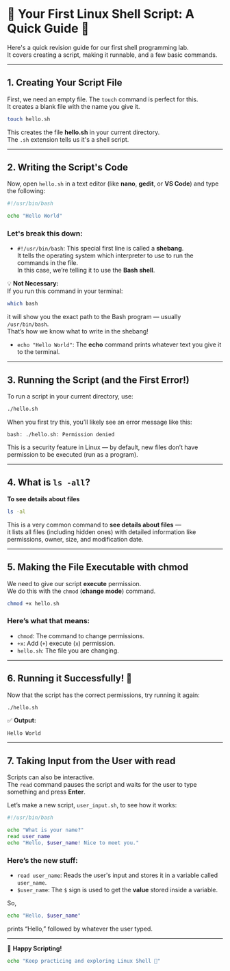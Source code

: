 # 🐧 Your First Linux Shell Script: A Quick Guide 🚀

Here's a quick revision guide for our first shell programming lab.  
It covers creating a script, making it runnable, and a few basic commands.

---

## 1. Creating Your Script File

First, we need an empty file. The `touch` command is perfect for this.  
It creates a blank file with the name you give it.

```bash
touch hello.sh
```

This creates the file **hello.sh** in your current directory.  
The `.sh` extension tells us it's a shell script.

---

## 2. Writing the Script's Code

Now, open `hello.sh` in a text editor (like **nano**, **gedit**, or **VS Code**) and type the following:

```bash
#!/usr/bin/bash

echo "Hello World"
```

### Let's break this down:

- `#!/usr/bin/bash`: This special first line is called a **shebang**.  
  It tells the operating system which interpreter to use to run the commands in the file.  
  In this case, we’re telling it to use the **Bash shell**.

💡 **Not Necessary:**  
If you run this command in your terminal:

```bash
which bash
```

it will show you the exact path to the Bash program — usually `/usr/bin/bash`.  
That’s how we know what to write in the shebang!

- `echo "Hello World"`: The **echo** command prints whatever text you give it to the terminal.

---

## 3. Running the Script (and the First Error!)

To run a script in your current directory, use:

```bash
./hello.sh
```

When you first try this, you’ll likely see an error message like this:

```
bash: ./hello.sh: Permission denied
```

This is a security feature in Linux — by default, new files don’t have permission to be executed (run as a program).

---

## 4. What is `ls -all`?

**To see details about files**

```bash
ls -al
```

This is a very common command to **see details about files** —  
it lists all files (including hidden ones) with detailed information like permissions, owner, size, and modification date.

---

## 5. Making the File Executable with chmod

We need to give our script **execute** permission.  
We do this with the `chmod` (**change mode**) command.

```bash
chmod +x hello.sh
```

### Here’s what that means:

- `chmod`: The command to change permissions.
- `+x`: Add (`+`) execute (`x`) permission.
- `hello.sh`: The file you are changing.

---

## 6. Running it Successfully! 🎉

Now that the script has the correct permissions, try running it again:

```bash
./hello.sh
```

✅ **Output:**

```
Hello World
```

---

## 7. Taking Input from the User with read

Scripts can also be interactive.  
The `read` command pauses the script and waits for the user to type something and press **Enter**.

Let’s make a new script, `user_input.sh`, to see how it works:

```bash
#!/usr/bin/bash

echo "What is your name?"
read user_name
echo "Hello, $user_name! Nice to meet you."
```

### Here’s the new stuff:

- `read user_name`: Reads the user's input and stores it in a variable called `user_name`.
- `$user_name`: The `$` sign is used to get the **value** stored inside a variable.

So,

```bash
echo "Hello, $user_name"
```

prints “Hello,” followed by whatever the user typed.

---

🎯 **Happy Scripting!**

```bash
echo "Keep practicing and exploring Linux Shell 🚀"
```
